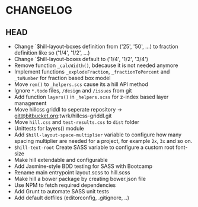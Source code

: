 # CHANGELOG

## HEAD
* Change `$hill-layout-boxes definition from ('25', '50', ...) to fraction definition like so ('1/4', '1/2', ...)
* Change `$hill-layout-boxes default to ('1/4', '1/2', '3/4')
* Remove function `_calcWidth()`, bdecause it is not needed anymore
* Implement functions `_explodeFraction`, `_fractionToPercent` and `_toNumber` for fraction based box model
* Move `rem()` to `_helpers.scs` cause its a hill API method
* Ignore `*.todo` files, `/design` and `/issues` from git
* Add function `layers()` in `_helpers.scss` for z-index based layer management
* Move hillcss griddl to seperate repository -> git@bitbucket.org:twrk/hillcss-griddl.git
* Move `hill.css` and `test-results.css` to `dist` folder
* Unittests for layers() module
* Add `$hill-layout-space-multiplier` variable to configure how many spacing multiplier are needed for a project, for example `2x`, `3x` and so on.
* `$hill-text-root` Create SASS variable to configure a custom root font-size
* Make hill extendable and configurable
* Add Jasmine-style BDD testing for SASS with Bootcamp
* Rename main entrypoint layout.scss to hill.scss
* Make hill a bower package by creating bower.json file
* Use NPM to fetch required dependencies
* Add Grunt to automate SASS unit tests
* Add default dotfiles (editorconfig, .gitignore, ..)
